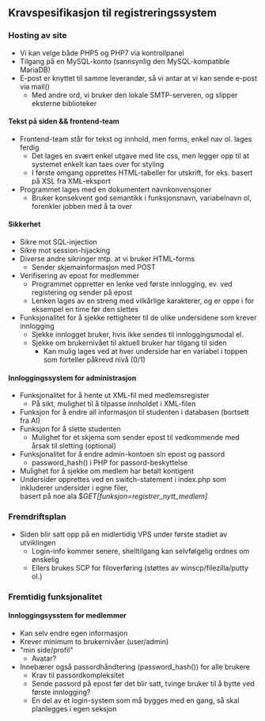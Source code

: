 ## Kravspesifikasjon til registreringssystem

### Hosting av site
* Vi kan velge både PHP5 og PHP7 via kontrollpanel
* Tilgang på en MySQL-konto (sannsynlig den MySQL-kompatible MariaDB)
* E-post er knyttet til samme leverandør, så vi antar at vi kan sende e-post via mail()
  * Med andre ord, vi bruker den lokale SMTP-serveren, og slipper eksterne biblioteker

#### Tekst på siden && frontend-team
* Frontend-team står for tekst og innhold, men forms, enkel nav ol. lages ferdig
  * Det lages en svært enkel utgave med lite css, men legger opp til at systemet enkelt kan taes over for styling
  * I første omgang opprettes HTML-tabeller for utskrift, for eks. basert på XSL fra XML-eksport
* Programmet lages med en dokumentert navnkonvensjoner
  * Bruker konsekvent god semantikk i funksjonsnavn, variabelnavn ol, forenkler jobben med å ta over

#### Sikkerhet
* Sikre mot SQL-injection
* Sikre mot session-hijacking
* Diverse andre sikringer mtp. at vi bruker HTML-forms
  * Sender skjemainformasjon med POST
* Verifisering av epost for medlemmer
  * Programmet oppretter en lenke ved første innlogging, ev. ved registering og sender på epost
  * Lenken lages av en streng med vilkårlige karakterer, og er oppe i for eksempel en time før den slettes
* Funksjonalitet for å sjekke rettigheter til de ulike undersidene som krever innlogging
  * Sjekke innlogget bruker, hvis ikke sendes til innloggingsmodal el.
  * Sjekke om brukernivået til aktuell bruker har tilgang til siden
    * Kan mulig lages ved at hver underside har en variabel i toppen som forteller påkrevd nivå (0/1)

#### Innloggingssystem for administrasjon
* Funksjonalitet for å hente ut XML-fil med medlemsregister
  * På sikt, mulighet til å tilpasse innholdet i XML-filen
* Funksjon for å endre all informasjon til studenten i databasen (bortsett fra AI)
* Funksjon for å slette studenten
  * Mulighet for et skjema som sender epost til vedkommende med årsak til sletting (optional)
* Funksjonalitet for å endre admin-kontoen sin epost og passord
  * password_hash() i PHP for passord-beskyttelse
* Mulighet for å sjekke om medlem har betalt kontigent
* Undersider opprettes ved en switch-statement i index.php som inkluderer undersider i egne filer,  
basert på noe ala $_GET[funksjon=registrer_nytt_medlem]_

### Fremdriftsplan
* Siden blir satt opp på en midlertidig VPS under første stadiet av utviklingen
  * Login-info kommer senere, shelltilgang kan selvfølgelig ordnes om ønskelig
  * Ellers brukes SCP for filoverføring (støttes av winscp/filezilla/putty ol.)

### Fremtidig funksjonalitet

#### Innloggingsysstem for medlemmer
* Kan selv endre egen informasjon
* Krever minimum to brukernivåer (user/admin)
* "min side/profil"
  * Avatar?
* Innebærer også passordhåndtering (password_hash()) for alle brukere
  * Krav til passordkompleksitet
  * Sende passord på epost før det blir satt, tvinge bruker til å bytte ved første innlogging?
  * En del av et login-system som må bygges med en gang, så skal planlegges i egen seksjon
